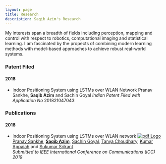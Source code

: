 ```yaml
---
layout: page
title: Research
description: Saqib Azim's Research
---
```


My interests span a breadth of fields including perception, mapping and control with respect to robotics, computational imaging and statistical learning. I am fascinated by the propects of combining modern learning methods with model-based approaches to achieve robust real-world systems.

### Patent Filed
#### 2018
* Indoor Positioning System using LSTMs over WLAN Network
Pranav Sankhe, **Saqib Azim** and Sachin Goyal
_Indian Patent Filed with Application No_ 201821047043

### Publications
#### 2018
* Indoor Positioning System using LSTMs over WLAN network [![pdf Logo]({{BASE_PATH}}/assets/pdf_favicon.ico)]({{BASE_PATH}}/assets/Indoor_Positioning_System_using_LSTMs_over_WLAN_Network.pdf)<br>
[Pranav Sankhe](https://sabsathai.github.io/), **[Saqib Azim](https://saqib1707.github.io)**, [Sachin Goyal](https://github.com/saching007), [Tanya Choudhary](), [Kumar Appaiah](https://www.ee.iitb.ac.in/~akumar/) and [Sukumar Srikant](http://www.sc.iitb.ac.in/~srikant/dokuwiki/doku.php)<br>
_Submitted to IEEE International Conference on Communications (ICC) 2019_<br>
